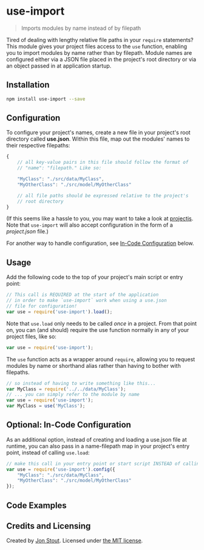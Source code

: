 # use-import
> Imports modules by name instead of by filepath

Tired of dealing with lengthy relative file paths in your `require` statements? This module gives your project files access to the `use` function, enabling you to import modules by name rather than by filepath. Module names are configured either via a JSON file placed in the project's root directory or via an object passed in at application startup.

## Installation

```sh
npm install use-import --save
```

## Configuration

To configure your project's names, create a new file in your project's root directory called **use.json**. Within this file, map out the modules' names to their respective filepaths:

```javascript
{
    // all key-value pairs in this file should follow the format of
    // "name": "filepath." Like so:

    "MyClass": "./src/data/MyClass",
    "MyOtherClass": "./src/model/MyOtherClass"

    // all file paths should be expressed relative to the project's 
    // root directory
}
```

(If this seems like a hassle to you, you may want to take a look at [projectjs](https://github.com/tinwatchman/projectjs). Note that `use-import` will also accept configuration in the form of a *project.json* file.)

For another way to handle configuration, see [In-Code Configuration](#in_code_configuration) below.

## Usage

Add the following code to the top of your project's main script or entry point:

```javascript
// This call is REQUIRED at the start of the application
// in order to make `use-import` work when using a use.json 
// file for configuration!
var use = require('use-import').load();
```

Note that `use.load` only needs to be called *once* in a project. From that point on, you can (and should) require the use function normally in any of your project files, like so:

```javascript
var use = require('use-import');
```

The `use` function acts as a wrapper around `require`, allowing you to request modules by name or shorthand alias rather than having to bother with filepaths.

```javascript
// so instead of having to write something like this...
var MyClass = require('../../data/MyClass');
// ... you can simply refer to the module by name
var use = require('use-import');
var MyClass = use('MyClass');
```

<a name="in_code_configuration"></a>
## Optional: In-Code Configuration

As an additional option, instead of creating and loading a use.json file at runtime, you can also pass in a name-filepath map in your project's entry point, instead of calling `use.load`:

```javascript
// make this call in your entry point or start script INSTEAD of calling use.load as described above.
var use = require('use-import').config({
    "MyClass": "./src/data/MyClass",
    "MyOtherClass": "./src/model/MyOtherClass"
});
```

## Code Examples

## Credits and Licensing

Created by [Jon Stout](http://www.jonstout.net). Licensed under [the MIT license](http://opensource.org/licenses/MIT).

